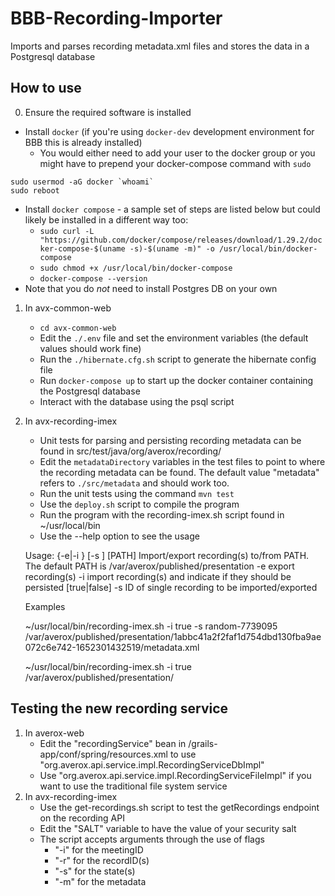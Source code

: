 # BBB-Recording-Importer

Imports and parses recording metadata.xml files and stores the data in a Postgresql database


## How to use

0. Ensure the required software is installed
  - Install `docker` (if you're using `docker-dev` development environment for BBB this is already installed)
    - You would either need to add your user to the docker group or you might have to prepend your docker-compose command with `sudo `
   ```
   sudo usermod -aG docker `whoami`
   sudo reboot
   ```
  - Install `docker compose` - a sample set of steps are listed below but could likely be installed in a different way too:
    - `sudo curl -L "https://github.com/docker/compose/releases/download/1.29.2/docker-compose-$(uname -s)-$(uname -m)" -o /usr/local/bin/docker-compose`
    - `sudo chmod +x /usr/local/bin/docker-compose`
    - `docker-compose --version`
   - Note that you do _not_ need to install Postgres DB on your own

1. In avx-common-web
   - `cd avx-common-web`
   - Edit the `./.env` file and set the environment variables (the default values should work fine)
   - Run the `./hibernate.cfg.sh` script to generate the hibernate config file
   - Run `docker-compose up` to start up the docker container containing the Postgresql database
   - Interact with the database using the psql script
2. In avx-recording-imex
   - Unit tests for parsing and persisting recording metadata can be found in src/test/java/org/averox/recording/
   - Edit the `metadataDirectory` variables in the test files to point to where the recording metadata can be found. The default value "metadata" refers to `./src/metadata` and should work too.
   - Run the unit tests using the command `mvn test`
   - Use the `deploy.sh` script to compile the program
   - Run the program with the recording-imex.sh script found in ~/usr/local/bin
   - Use the --help option to see the usage
   
   Usage: {-e|-i <persist>} [-s <id>] [PATH]
   Import/export recording(s) to/from PATH. The default PATH is
   /var/averox/published/presentation
   -e                  export recording(s)
   -i <persist>        import recording(s) and indicate if they should be persisted [true|false]
   -s <id>             ID of single recording to be imported/exported


   Examples
   
   ~/usr/local/bin/recording-imex.sh -i true -s random-7739095 /var/averox/published/presentation/1abbc41a2f2faf1d754dbd130fba9ae072c6e742-1652301432519/metadata.xml

   ~/usr/local/bin/recording-imex.sh -i true /var/averox/published/presentation/


## Testing the new recording service

1. In averox-web
   - Edit the "recordingService" bean in /grails-app/conf/spring/resources.xml to use "org.averox.api.service.impl.RecordingServiceDbImpl"
   - Use "org.averox.api.service.impl.RecordingServiceFileImpl" if you want to use the traditional file system service
2. In avx-recording-imex
   - Use the get-recordings.sh script to test the getRecordings endpoint on the recording API
   - Edit the "SALT" variable to have the value of your security salt
   - The script accepts arguments through the use of flags
      - "-i" for the meetingID
      - "-r" for the recordID(s)
      - "-s" for the state(s)
      - "-m" for the metadata 
